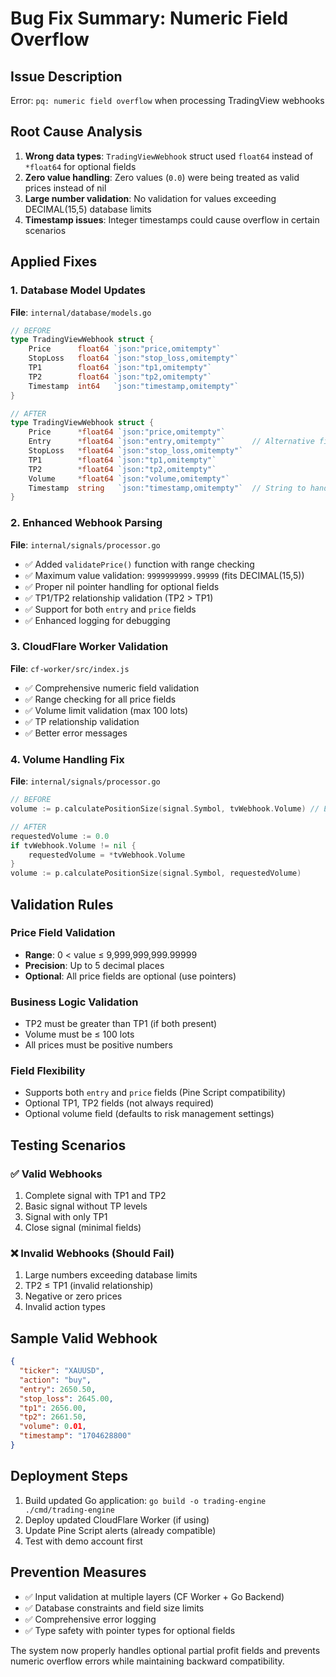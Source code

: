 # Bug Fix Summary: Numeric Field Overflow

## Issue Description
Error: `pq: numeric field overflow` when processing TradingView webhooks

## Root Cause Analysis
1. **Wrong data types**: `TradingViewWebhook` struct used `float64` instead of `*float64` for optional fields
2. **Zero value handling**: Zero values (`0.0`) were being treated as valid prices instead of nil
3. **Large number validation**: No validation for values exceeding DECIMAL(15,5) database limits
4. **Timestamp issues**: Integer timestamps could cause overflow in certain scenarios

## Applied Fixes

### 1. Database Model Updates
**File**: `internal/database/models.go`

```go
// BEFORE
type TradingViewWebhook struct {
    Price      float64 `json:"price,omitempty"`
    StopLoss   float64 `json:"stop_loss,omitempty"`
    TP1        float64 `json:"tp1,omitempty"`
    TP2        float64 `json:"tp2,omitempty"`
    Timestamp  int64   `json:"timestamp,omitempty"`
}

// AFTER  
type TradingViewWebhook struct {
    Price      *float64 `json:"price,omitempty"`
    Entry      *float64 `json:"entry,omitempty"`      // Alternative field
    StopLoss   *float64 `json:"stop_loss,omitempty"`
    TP1        *float64 `json:"tp1,omitempty"`
    TP2        *float64 `json:"tp2,omitempty"`
    Volume     *float64 `json:"volume,omitempty"`
    Timestamp  string   `json:"timestamp,omitempty"`  // String to handle quotes
}
```

### 2. Enhanced Webhook Parsing
**File**: `internal/signals/processor.go`

- ✅ Added `validatePrice()` function with range checking
- ✅ Maximum value validation: `9999999999.99999` (fits DECIMAL(15,5))
- ✅ Proper nil pointer handling for optional fields
- ✅ TP1/TP2 relationship validation (TP2 > TP1)
- ✅ Support for both `entry` and `price` fields
- ✅ Enhanced logging for debugging

### 3. CloudFlare Worker Validation
**File**: `cf-worker/src/index.js`

- ✅ Comprehensive numeric field validation
- ✅ Range checking for all price fields
- ✅ Volume limit validation (max 100 lots)
- ✅ TP relationship validation
- ✅ Better error messages

### 4. Volume Handling Fix
**File**: `internal/signals/processor.go`

```go
// BEFORE
volume := p.calculatePositionSize(signal.Symbol, tvWebhook.Volume) // Error: *float64 vs float64

// AFTER
requestedVolume := 0.0
if tvWebhook.Volume != nil {
    requestedVolume = *tvWebhook.Volume
}
volume := p.calculatePositionSize(signal.Symbol, requestedVolume)
```

## Validation Rules

### Price Field Validation
- **Range**: 0 < value ≤ 9,999,999,999.99999
- **Precision**: Up to 5 decimal places
- **Optional**: All price fields are optional (use pointers)

### Business Logic Validation
- TP2 must be greater than TP1 (if both present)
- Volume must be ≤ 100 lots
- All prices must be positive numbers

### Field Flexibility
- Supports both `entry` and `price` fields (Pine Script compatibility)
- Optional TP1, TP2 fields (not always required)
- Optional volume field (defaults to risk management settings)

## Testing Scenarios

### ✅ Valid Webhooks
1. Complete signal with TP1 and TP2
2. Basic signal without TP levels  
3. Signal with only TP1
4. Close signal (minimal fields)

### ❌ Invalid Webhooks (Should Fail)
1. Large numbers exceeding database limits
2. TP2 ≤ TP1 (invalid relationship)
3. Negative or zero prices
4. Invalid action types

## Sample Valid Webhook
```json
{
  "ticker": "XAUUSD",
  "action": "buy", 
  "entry": 2650.50,
  "stop_loss": 2645.00,
  "tp1": 2656.00,
  "tp2": 2661.50,
  "volume": 0.01,
  "timestamp": "1704628800"
}
```

## Deployment Steps
1. Build updated Go application: `go build -o trading-engine ./cmd/trading-engine`
2. Deploy updated CloudFlare Worker (if using)
3. Update Pine Script alerts (already compatible)
4. Test with demo account first

## Prevention Measures
- ✅ Input validation at multiple layers (CF Worker + Go Backend)
- ✅ Database constraints and field size limits
- ✅ Comprehensive error logging
- ✅ Type safety with pointer types for optional fields

The system now properly handles optional partial profit fields and prevents numeric overflow errors while maintaining backward compatibility. 